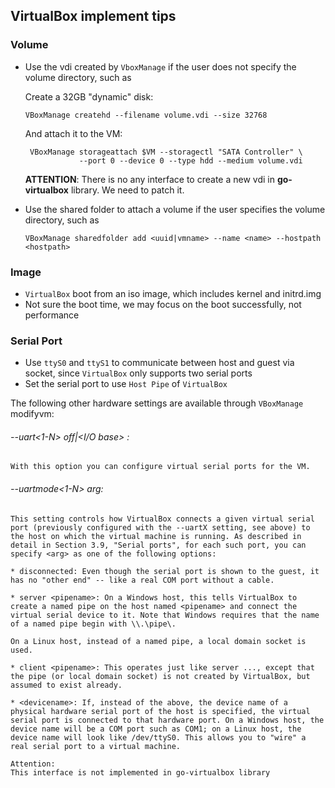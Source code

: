 ## VirtualBox implement tips

### Volume

* Use the vdi created by `VboxManage` if the user does not specify the volume directory, such as

    Create a 32GB "dynamic" disk:
    
    ```
    VBoxManage createhd --filename volume.vdi --size 32768
    ```
    And attach it to the VM:
    
    ```
     VBoxManage storageattach $VM --storagectl "SATA Controller" \
                --port 0 --device 0 --type hdd --medium volume.vdi
    ```

    **ATTENTION**:
    There is no any interface to create a new vdi in **go-virtualbox** library. We need to patch it.
    
* Use the shared folder to attach a volume if the user specifies the volume directory, such as 
   
   ```
   VBoxManage sharedfolder add <uuid|vmname> --name <name> --hostpath <hostpath>
   ```
   
### Image

* `VirtualBox` boot from an iso image, which includes kernel and initrd.img
* Not sure the boot time, we may focus on the boot successfully, not performance

### Serial Port

* Use `ttyS0` and `ttyS1` to communicate between host and guest via socket, since `VirtualBox` only supports two serial ports
* Set the serial port to use `Host Pipe` of `VirtualBox`
    
>
The following other hardware settings are available through `VBoxManage` modifyvm:
>
>
###### --uart<1-N> off|<I/O base> <IRQ>: 
    With this option you can configure virtual serial ports for the VM.
>
###### --uartmode<1-N> arg: 
    This setting controls how VirtualBox connects a given virtual serial port (previously configured with the --uartX setting, see above) to the host on which the virtual machine is running. As described in detail in Section 3.9, "Serial ports", for each such port, you can specify <arg> as one of the following options:
>
    * disconnected: Even though the serial port is shown to the guest, it has no "other end" -- like a real COM port without a cable.
>
    * server <pipename>: On a Windows host, this tells VirtualBox to create a named pipe on the host named <pipename> and connect the virtual serial device to it. Note that Windows requires that the name of a named pipe begin with \\.\pipe\.
>
    On a Linux host, instead of a named pipe, a local domain socket is used.
>
    * client <pipename>: This operates just like server ..., except that the pipe (or local domain socket) is not created by VirtualBox, but assumed to exist already.
>
    * <devicename>: If, instead of the above, the device name of a physical hardware serial port of the host is specified, the virtual serial port is connected to that hardware port. On a Windows host, the device name will be a COM port such as COM1; on a Linux host, the device name will look like /dev/ttyS0. This allows you to "wire" a real serial port to a virtual machine.

```
Attention:
This interface is not implemented in go-virtualbox library
```

